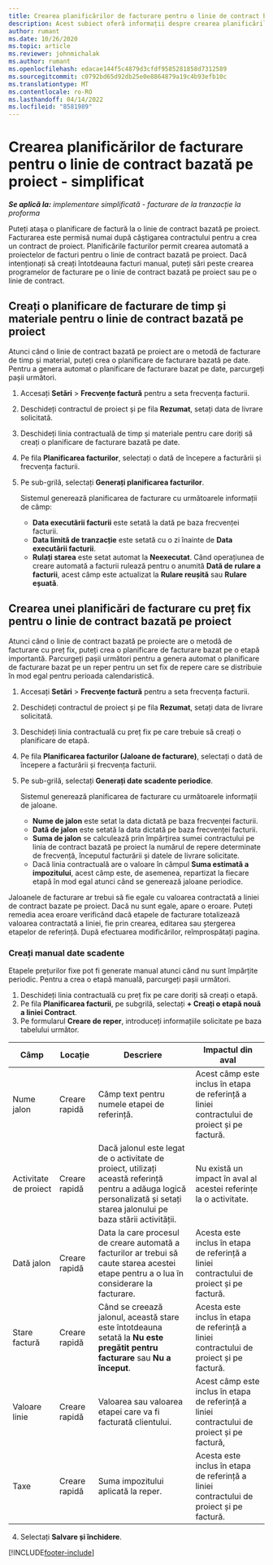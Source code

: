```yaml
---
title: Crearea planificărilor de facturare pentru o linie de contract bazată pe proiect - simplificat
description: Acest subiect oferă informații despre crearea planificărilor și etapelor de facturare.
author: rumant
ms.date: 10/26/2020
ms.topic: article
ms.reviewer: johnmichalak
ms.author: rumant
ms.openlocfilehash: edacae144f5c4879d3cfdf9585281858d7312589
ms.sourcegitcommit: c0792bd65d92db25e0e8864879a19c4b93efb10c
ms.translationtype: MT
ms.contentlocale: ro-RO
ms.lasthandoff: 04/14/2022
ms.locfileid: "8581989"
---
```

# <a name="create-invoice-schedules-on-a-project-based-contract-line---lite"></a>Crearea planificărilor de facturare pentru o linie de contract bazată pe proiect - simplificat

_**Se aplică la:** implementare simplificată - facturare de la tranzacție la proforma_

Puteți atașa o planificare de factură la o linie de contract bazată pe proiect. Facturarea este permisă numai după câștigarea contractului pentru a crea un contract de proiect. Planificările facturilor permit crearea automată a proiectelor de facturi pentru o linie de contract bazată pe proiect. Dacă intenționați să creați întotdeauna facturi manual, puteți sări peste crearea programelor de facturare pe o linie de contract bazată pe proiect sau pe o linie de contract.

## <a name="create-a-time-and-material-invoice-schedule-for-a-project-based-contract-line"></a>Creați o planificare de facturare de timp și materiale pentru o linie de contract bazată pe proiect

Atunci când o linie de contract bazată pe proiect are o metodă de facturare de timp și material, puteți crea o planificare de facturare bazată pe date. Pentru a genera automat o planificare de facturare bazat pe date, parcurgeți pașii următori.

1. Accesați **Setări** > **Frecvențe factură** pentru a seta frecvența facturii.
2. Deschideți contractul de proiect și pe fila **Rezumat**, setați data de livrare solicitată.
3. Deschideți linia contractuală de timp și materiale pentru care doriți să creați o planificare de facturare bazată pe date. 
4. Pe fila **Planificarea facturilor**, selectați o dată de începere a facturării și frecvența facturii. 
5. Pe sub-grilă, selectați **Generați planificarea facturilor**.

    Sistemul generează planificarea de facturare cu următoarele informații de câmp:

    - **Data executării facturii** este setată la dată pe baza frecvenței facturii.
    - **Data limită de tranzacție** este setată cu o zi înainte de **Data executării facturii**.
    - **Rulați starea** este setat automat la **Neexecutat**. Când operațiunea de creare automată a facturii rulează pentru o anumită **Dată de rulare a facturii**, acest câmp este actualizat la **Rulare reușită** sau **Rulare eșuată**.

## <a name="create-a-fixed-price-invoice-schedule-for-a-project-based-contract-line"></a>Crearea unei planificări de facturare cu preț fix pentru o linie de contract bazată pe proiect

Atunci când o linie de contract bazată pe proiecte are o metodă de facturare cu preț fix, puteți crea o planificare de facturare bazat pe o etapă importantă. Parcurgeți pașii următori pentru a genera automat o planificare de facturare bazat pe un reper pentru un set fix de repere care se distribuie în mod egal pentru perioada calendaristică.

1. Accesați **Setări** > **Frecvențe factură** pentru a seta frecvența facturii.
2. Deschideți contractul de proiect și pe fila **Rezumat**, setați data de livrare solicitată.
3. Deschideți linia contractuală cu preț fix pe care trebuie să creați o planificare de etapă. 
4. Pe fila **Planificarea facturilor (Jaloane de facturare)**, selectați o dată de începere a facturării și frecvența facturii. 
5. Pe sub-grilă, selectați **Generați date scadente periodice**.

    Sistemul generează planificarea de facturare cu următoarele informații de jaloane.

    - **Nume de jalon** este setat la data dictată pe baza frecvenței facturii.
    - **Dată de jalon** este setată la data dictată pe baza frecvenței facturii.
    - **Suma de jalon** se calculează prin împărțirea sumei contractului pe linia de contract bazată pe proiect la numărul de repere determinate de frecvență, începutul facturării și datele de livrare solicitate.
    - Dacă linia contractuală are o valoare în câmpul **Suma estimată a impozitului**, acest câmp este, de asemenea, repartizat la fiecare etapă în mod egal atunci când se generează jaloane periodice.

Jaloanele de facturare ar trebui să fie egale cu valoarea contractată a liniei de contract bazate pe proiect. Dacă nu sunt egale, apare o eroare. Puteți remedia acea eroare verificând dacă etapele de facturare totalizează valoarea contractată a liniei, fie prin crearea, editarea sau ștergerea etapelor de referință. După efectuarea modificărilor, reîmprospătați pagina.

### <a name="manually-create-milestones"></a>Creați manual date scadente

Etapele prețurilor fixe pot fi generate manual atunci când nu sunt împărțite periodic. Pentru a crea o etapă manuală, parcurgeți pașii următori.

1. Deschideți linia contractuală cu preț fix pe care doriți să creați o etapă. 
2. Pe fila **Planificarea facturii**, pe subgrilă, selectați **+ Creați o etapă nouă a liniei Contract**.
3. Pe formularul **Creare de reper**, introduceți informațiile solicitate pe baza tabelului următor. 

| Câmp | Locație | Descriere | Impactul din aval |
| --- | --- | --- | --- |
| Nume jalon | Creare rapidă | Câmp text pentru numele etapei de referință. | Acest câmp este inclus în etapa de referință a liniei contractului de proiect și pe factură. |
| Activitate de proiect | Creare rapidă | Dacă jalonul este legat de o activitate de proiect, utilizați această referință pentru a adăuga logică personalizată și setați starea jalonului pe baza stării activității. | Nu există un impact în aval al acestei referințe la o activitate. |
| Dată jalon | Creare rapidă | Data la care procesul de creare automată a facturilor ar trebui să caute starea acestei etape pentru a o lua în considerare la facturare. | Acesta este inclus în etapa de referință a liniei contractului de proiect și pe factură. |
| Stare factură | Creare rapidă | Când se creează jalonul, această stare este întotdeauna setată la **Nu este pregătit pentru facturare** sau **Nu a început**. | Acesta este inclus în etapa de referință a liniei contractului de proiect și pe factură. |
| Valoare linie | Creare rapidă | Valoarea sau valoarea etapei care va fi facturată clientului. | Acest câmp este inclus în etapa de referință a liniei contractului de proiect și pe factură, |
| Taxe | Creare rapidă | Suma impozitului aplicată la reper. | Acesta este inclus în etapa de referință a liniei contractului de proiect și pe factură. |

4. Selectați **Salvare și închidere**.


[!INCLUDE[footer-include](../../includes/footer-banner.md)]